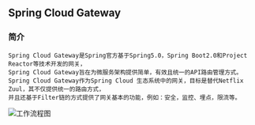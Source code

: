 ## Spring Cloud Gateway
### 简介
    Spring Cloud Gateway是Spring官方基于Spring5.0，Spring Boot2.0和Project Reactor等技术开发的网关，
    Spring Cloud Gateway旨在为微服务架构提供简单，有效且统一的API路由管理方式。
    Spring Cloud Gateway作为Spring Cloud 生态系统中的网关，目标是替代Netflix Zuul，其不仅提供统一的路由方式，
    并且还基于Filter链的方式提供了网关基本的功能，例如：安全，监控、埋点，限流等。

![工作流程图](https://img-blog.csdnimg.cn/20190703211815129.png?x-oss-process=image/watermark,type_ZmFuZ3poZW5naGVpdGk,shadow_10,text_aHR0cHM6Ly9ibG9nLmNzZG4ubmV0L3RocXR6cQ==,size_16,color_FFFFFF,t_70)